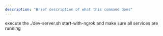 ```yaml
---
description: "Brief description of what this command does"
---
```


execute the ./dev-server.sh start-with-ngrok and make sure all services are running 